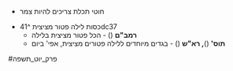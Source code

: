 - חוטי תכלת צריכים להיות צמר
* כסות לילה פטור מציצית ^41dc37
	* **רמב"ם** () - הכל פטור מציצית בלילה
	* **תוס'** ()**, רא"ש** () - בגדים מיוחדים ללילה פטורים מציצית, אפי' ביום

#פרק_יוט_תשפה 